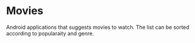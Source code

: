 # Movies
Android applications that suggests movies to watch. The list can be sorted according to popularaity and genre.
